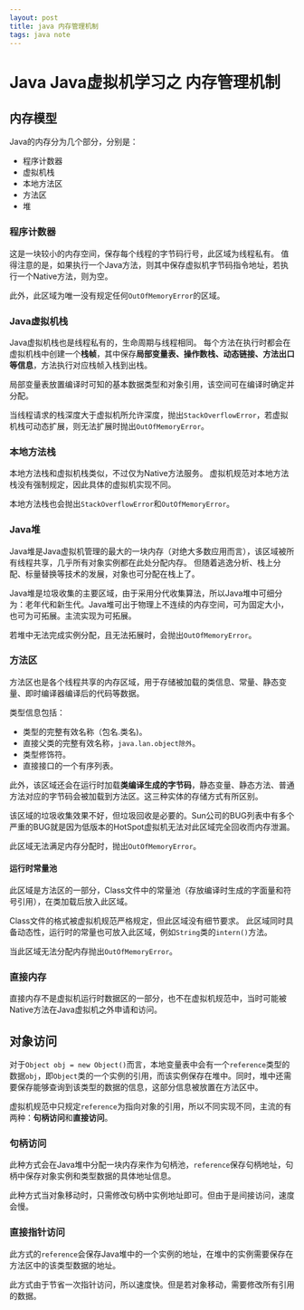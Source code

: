 ```yaml
---
layout: post
title: java 内存管理机制
tags: java note
---
```

# Java Java虚拟机学习之 内存管理机制

## 内存模型

Java的内存分为几个部分，分别是：
- 程序计数器
- 虚拟机栈
- 本地方法区
- 方法区
- 堆

### 程序计数器

这是一块较小的内存空间，保存每个线程的字节码行号，此区域为线程私有。
值得注意的是，如果执行一个Java方法，则其中保存虚拟机字节码指令地址，若执行一个Native方法，则为空。

此外，此区域为唯一没有规定任何`OutOfMemoryError`的区域。

### Java虚拟机栈

Java虚拟机栈也是线程私有的，生命周期与线程相同。
每个方法在执行时都会在虚拟机栈中创建一个**栈帧**，其中保存**局部变量表、操作数栈、动态链接、方法出口等信息**，方法执行对应栈帧入栈到出栈。

局部变量表放置编译时可知的基本数据类型和对象引用，该空间可在编译时确定并分配。

当线程请求的栈深度大于虚拟机所允许深度，抛出`StackOverflowError`，若虚拟机栈可动态扩展，则无法扩展时抛出`OutOfMemoryError`。

### 本地方法栈

本地方法栈和虚拟机栈类似，不过仅为Native方法服务。
虚拟机规范对本地方法栈没有强制规定，因此具体的虚拟机实现不同。

本地方法栈也会抛出`StackOverflowError`和`OutOfMemoryError`。

### Java堆

Java堆是Java虚拟机管理的最大的一块内存（对绝大多数应用而言），该区域被所有线程共享，几乎所有对象实例都在此处分配内存。
但随着逃逸分析、栈上分配、标量替换等技术的发展，对象也可分配在栈上了。

Java堆是垃圾收集的主要区域，由于采用分代收集算法，所以Java堆中可细分为：老年代和新生代。Java堆可出于物理上不连续的内存空间，可为固定大小，也可为可拓展。主流实现为可拓展。

若堆中无法完成实例分配，且无法拓展时，会抛出`OutOfMemoryError`。

### 方法区

方法区也是各个线程共享的内存区域，用于存储被加载的类信息、常量、静态变量、即时编译器编译后的代码等数据。

类型信息包括：
- 类型的完整有效名称（包名.类名)。
- 直接父类的完整有效名称，`java.lan.object除外`。
- 类型修饰符。
- 直接接口的一个有序列表。

此外，该区域还会在运行时加载**类编译生成的字节码**，静态变量、静态方法、普通方法对应的字节码会被加载到方法区。这三种实体的存储方式有所区别。

该区域的垃圾收集效果不好，但垃圾回收是必要的。Sun公司的BUG列表中有多个严重的BUG就是因为低版本的HotSpot虚拟机无法对此区域完全回收而内存泄漏。

此区域无法满足内存分配时，抛出`OutOfMemoryError`。

#### 运行时常量池

此区域是方法区的一部分，Class文件中的常量池（存放编译时生成的字面量和符号引用），在类加载后放入此区域。

Class文件的格式被虚拟机规范严格规定，但此区域没有细节要求。
此区域同时具备动态性，运行时的常量也可放入此区域，例如`String`类的`intern()`方法。

当此区域无法分配内存抛出`OutOfMemoryError`。

### 直接内存

直接内存不是虚拟机运行时数据区的一部分，也不在虚拟机规范中，当时可能被Native方法在Java虚拟机之外申请和访问。

## 对象访问

对于`Object obj = new Object()`而言，本地变量表中会有一个`reference`类型的数据`obj`，即`Object`类的一个实例的引用，而该实例保存在堆中。同时，堆中还需要保存能够查询到该类型的数据的信息，这部分信息被放置在方法区中。

虚拟机规范中只规定`reference`为指向对象的引用，所以不同实现不同，主流的有两种：**句柄访问**和**直接访问**。

### 句柄访问

此种方式会在Java堆中分配一块内存来作为句柄池，`reference`保存句柄地址，句柄中保存对象实例和类型数据的具体地址信息。

此种方式当对象移动时，只需修改句柄中实例地址即可。但由于是间接访问，速度会慢。

### 直接指针访问

此方式的`reference`会保存Java堆中的一个实例的地址，在堆中的实例需要保存在方法区中的该类型数据的地址。

此方式由于节省一次指针访问，所以速度快。但是若对象移动，需要修改所有引用的数据。







